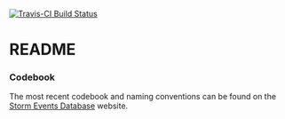 [![Travis-CI Build Status](https://travis-ci.org/timtrice/NCDC-Storm-Events.svg?branch=master)](https://travis-ci.org/timtrice/NCDC-Storm-Events)

# README

### Codebook

The most recent codebook and naming conventions can be found on the [Storm Events Database](https://www.ncdc.noaa.gov/stormevents/ftp.jsp) website.

